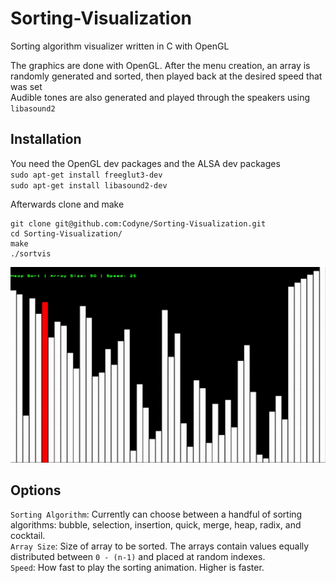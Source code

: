 # Sorting-Visualization

Sorting algorithm visualizer written in C with OpenGL

The graphics are done with OpenGL. After the menu creation, an array is randomly generated and sorted, then played back at the desired speed that was set\
Audible tones are also generated and played through the speakers using `libasound2`

## Installation
You need the OpenGL dev packages and the ALSA dev packages\
`sudo apt-get install freeglut3-dev`\
`sudo apt-get install libasound2-dev`

Afterwards clone and make
```
git clone git@github.com:Codyne/Sorting-Visualization.git
cd Sorting-Visualization/
make
./sortvis
```

![heapsort.gif](https://raw.githubusercontent.com/Codyne/Sorting-Visualization/master/img/heapsort.gif)

## Options

`Sorting Algorithm`: Currently can choose between a handful of sorting algorithms: bubble, selection, insertion, quick, merge, heap, radix, and cocktail.\
`Array Size`: Size of array to be sorted. The arrays contain values equally distributed between `0 - (n-1)` and placed at random indexes.\
`Speed`: How fast to play the sorting animation. Higher is faster.
